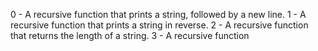 0 - A recursive function that prints a string, followed by a new line.
1 - A recursive function that prints a string in reverse.
2 - A recursive function that returns the length of a string.
3 - A recursive function
